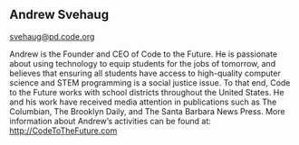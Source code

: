 ## Andrew Svehaug

[svehaug@pd.code.org](mailto:svehaug@pd.code.org)

Andrew is the Founder and CEO of Code to the Future. He is passionate about using technology to equip students for the jobs of tomorrow, and believes that ensuring all students have access to high-quality computer science and STEM programming is a social justice issue. To that end, Code to the Future works with school districts throughout the United States. He and his work have received media attention in publications such as The Columbian, The Brooklyn Daily, and The Santa Barbara News Press. More information about Andrew’s activities can be found at: http://CodeToTheFuture.com